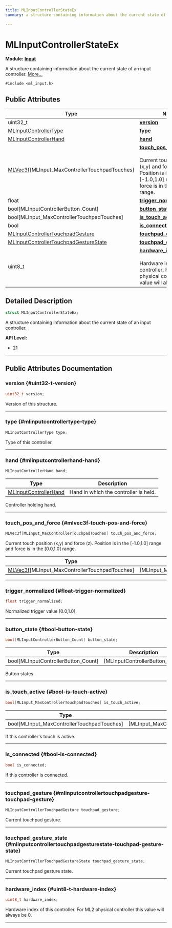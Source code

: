 ```yaml
---
title: MLInputControllerStateEx
summary: a structure containing information about the current state of an input controller. 

---
```


# MLInputControllerStateEx

**Module:** **[Input](/versioned_docs/version-22-Feb-2023/api-ref/api/Modules/group___input/group___input.md)**



A structure containing information about the current state of an input controller.  [More...](#detailed-description)


`#include <ml_input.h>`

## Public Attributes

| Type           | Name           |
| -------------- | -------------- |
| uint32_t | **[version](/versioned_docs/version-22-Feb-2023/api-ref/api/Modules/group___input/struct_m_l_input_controller_state_ex.md#uint32-t-version)**  |
| [MLInputControllerType](/versioned_docs/version-22-Feb-2023/api-ref/api/Modules/group___input/group___input.md#enums-mlinputcontrollertype) | **[type](/versioned_docs/version-22-Feb-2023/api-ref/api/Modules/group___input/struct_m_l_input_controller_state_ex.md#mlinputcontrollertype-type)**  |
| [MLInputControllerHand](/versioned_docs/version-22-Feb-2023/api-ref/api/Modules/group___input/group___input.md#enums-mlinputcontrollerhand) | **[hand](/versioned_docs/version-22-Feb-2023/api-ref/api/Modules/group___input/struct_m_l_input_controller_state_ex.md#mlinputcontrollerhand-hand)**  |
| [MLVec3f](/versioned_docs/version-22-Feb-2023/api-ref/api/Modules/group___common/struct_m_l_vec3f.md)[MLInput_MaxControllerTouchpadTouches] | **[touch_pos_and_force](/versioned_docs/version-22-Feb-2023/api-ref/api/Modules/group___input/struct_m_l_input_controller_state_ex.md#mlvec3f-touch-pos-and-force)** <br></br>Current touch position (x,y) and force (z). Position is in the [-1.0,1.0] range and force is in the [0.0,1.0] range.  |
| float | **[trigger_normalized](/versioned_docs/version-22-Feb-2023/api-ref/api/Modules/group___input/struct_m_l_input_controller_state_ex.md#float-trigger-normalized)**  |
| bool[MLInputControllerButton_Count] | **[button_state](/versioned_docs/version-22-Feb-2023/api-ref/api/Modules/group___input/struct_m_l_input_controller_state_ex.md#bool-button-state)**  |
| bool[MLInput_MaxControllerTouchpadTouches] | **[is_touch_active](/versioned_docs/version-22-Feb-2023/api-ref/api/Modules/group___input/struct_m_l_input_controller_state_ex.md#bool-is-touch-active)**  |
| bool | **[is_connected](/versioned_docs/version-22-Feb-2023/api-ref/api/Modules/group___input/struct_m_l_input_controller_state_ex.md#bool-is-connected)**  |
| [MLInputControllerTouchpadGesture](/versioned_docs/version-22-Feb-2023/api-ref/api/Modules/group___input/struct_m_l_input_controller_touchpad_gesture.md) | **[touchpad_gesture](/versioned_docs/version-22-Feb-2023/api-ref/api/Modules/group___input/struct_m_l_input_controller_state_ex.md#mlinputcontrollertouchpadgesture-touchpad-gesture)**  |
| [MLInputControllerTouchpadGestureState](/versioned_docs/version-22-Feb-2023/api-ref/api/Modules/group___input/group___input.md#enums-mlinputcontrollertouchpadgesturestate) | **[touchpad_gesture_state](/versioned_docs/version-22-Feb-2023/api-ref/api/Modules/group___input/struct_m_l_input_controller_state_ex.md#mlinputcontrollertouchpadgesturestate-touchpad-gesture-state)**  |
| uint8_t | **[hardware_index](/versioned_docs/version-22-Feb-2023/api-ref/api/Modules/group___input/struct_m_l_input_controller_state_ex.md#uint8-t-hardware-index)** <br></br>Hardware index of this controller. For ML2 physical controller this value will always be 0.  |

## Detailed Description

```cpp
struct MLInputControllerStateEx;
```

A structure containing information about the current state of an input controller. 




**API Level:**
  * 21 




-----------
## Public Attributes Documentation

### version {#uint32-t-version}

```cpp
uint32_t version;
```


Version of this structure. 





-----------

### type {#mlinputcontrollertype-type}

```cpp
MLInputControllerType type;
```


Type of this controller. 





-----------

### hand {#mlinputcontrollerhand-hand}

```cpp
MLInputControllerHand hand;
```



| Type | Description |
|--|--|
| [MLInputControllerHand](/versioned_docs/version-22-Feb-2023/api-ref/api/Modules/group___input/group___input.md#enums-mlinputcontrollerhand) | Hand in which the controller is held.  |


Controller holding hand. 





-----------

### touch_pos_and_force {#mlvec3f-touch-pos-and-force}

```cpp
MLVec3f[MLInput_MaxControllerTouchpadTouches] touch_pos_and_force;
```

Current touch position (x,y) and force (z). Position is in the [-1.0,1.0] range and force is in the [0.0,1.0] range. 


| Type | Description |
|--|--|
| [MLVec3f](/versioned_docs/version-22-Feb-2023/api-ref/api/Modules/group___common/struct_m_l_vec3f.md)[MLInput_MaxControllerTouchpadTouches] | [MLInput_MaxControllerTouchpadTouches] |






-----------

### trigger_normalized {#float-trigger-normalized}

```cpp
float trigger_normalized;
```


Normalized trigger value [0.0,1.0]. 





-----------

### button_state {#bool-button-state}

```cpp
bool[MLInputControllerButton_Count] button_state;
```



| Type | Description |
|--|--|
| bool[MLInputControllerButton_Count] | [MLInputControllerButton_Count] |


Button states. 





-----------

### is_touch_active {#bool-is-touch-active}

```cpp
bool[MLInput_MaxControllerTouchpadTouches] is_touch_active;
```



| Type | Description |
|--|--|
| bool[MLInput_MaxControllerTouchpadTouches] | [MLInput_MaxControllerTouchpadTouches] |


If this controller's touch is active. 





-----------

### is_connected {#bool-is-connected}

```cpp
bool is_connected;
```


If this controller is connected. 





-----------

### touchpad_gesture {#mlinputcontrollertouchpadgesture-touchpad-gesture}

```cpp
MLInputControllerTouchpadGesture touchpad_gesture;
```


Current touchpad gesture. 





-----------

### touchpad_gesture_state {#mlinputcontrollertouchpadgesturestate-touchpad-gesture-state}

```cpp
MLInputControllerTouchpadGestureState touchpad_gesture_state;
```


Current touchpad gesture state. 





-----------

### hardware_index {#uint8-t-hardware-index}

```cpp
uint8_t hardware_index;
```

Hardware index of this controller. For ML2 physical controller this value will always be 0. 





-----------


